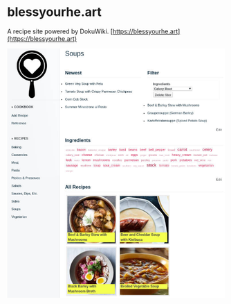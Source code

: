 # blessyourhe.art
A recipe site powered by DokuWiki. [https://blessyourhe.art](https://blessyourhe.art)

![screenshot](https://github.com/oakbrad/blessyourhe.art/blob/master/sshot.jpg?raw=true)
